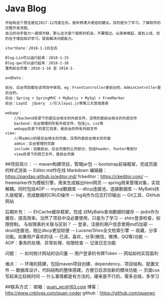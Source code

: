 

# Java Blog
	开始有这个想法是在2017-12月底左右，是听林潇大佬给的建议。目的是为了学习，了解软件的完整开发流程。
	自己的动手能力一直很欠缺，那么这次是个锻炼的机会，不要错过。从简单做起，直到上线，目的在于增加知识学习，提高解决问题能力。
	
	startDate：2018-1-1日左右
	
	Blog-Lin可以运行起来：2018-1-15
	Blog-qwc可以运行起来：2018-1-16
	重构前台页面：2018-1-16 至 2018-1-
	
	endDate：
	
	前台、后台项目都在该项目中体现，eg：FrontController是前台的，AdminController是后台的。
	后台：Spring + SpringMVC + MyBatis + MySql + FreeMarker
	前台：LayUI  jQuery  //引入layui.js等第三方其他类库
	
	webapp：
		//backend目录下的是后台相关的外部文件，没带的是前台相关的外部文件
		backend：后台管理的所有外部文件，包括js、css等
		webapp目录下的其它目录，是前台的所有外部文件
	view:
		//带admin的是后台相关的页面，没带的是前台相关的页面
		admin：后台管理的页面
		include：加载前台、后台页面的公共部分，包括header、footer等部分
		view目录下的其它文件，是前台页面
		
##项目简介：
-- maven构建项目，管理jar包
-- bootstrap前端框架，完成页面的样式渲染
-- Editor.md作在线 Markdown 编辑器：https://pandao.github.io/editor.md/
   fckeditor：https://ckeditor.com/
-- freemarker作为模板引擎，用来生成输出html网页
-- spring用来管理对象，实现解耦。同时包括AOP
-- mysql数据库
-- dbcp连接池，连接数据库
-- MyBatis持久层框架，完成数据的CRUD操作
-- log4j作为日志打印输出
-- Git工具、GitHub网站



后期补充：
-- EhCache缓存框架，完成 对MyBatis查询数据的缓存
-- jedis作为缓存，提高效率。当然了项目中没必要使用，只是为了学习
-- shiro登录检查，权限控制。 与权限表的关联与区别？
-- 登录，注册的用户信息使用md5加密
-- druid连接池，相比dbcp更加轻便
-- Lucene/Shiro全文检索引擎
-- 收藏，分享功能。如果用户喜欢的话
-- 已读，喜欢，分享(微信，微博，QQ等)功能
-- AOP：事务的处理、异常处理、权限检查
-- 记录日志功能


问题：
-- 如何统计网站的访问量
-- 用户登录的令牌Token
-- 网站如何实现盈利



难点：
-- 环境的搭建，包括maven项目创建、dependency、项目结构、配置文件
-- 数据库设计，代码结构的整体搭建，方便日后添加新的模块功能
-- 页面css写起来比较耗时间
-- 什么事情都是有方法的，硬来是不行的，需多总结，多学习


##联系方式：
	邮箱：quan_wc@163.com
	博客：http://www.cnblogs.com/quan-coder
	github：https://github.com/quanwc
	
